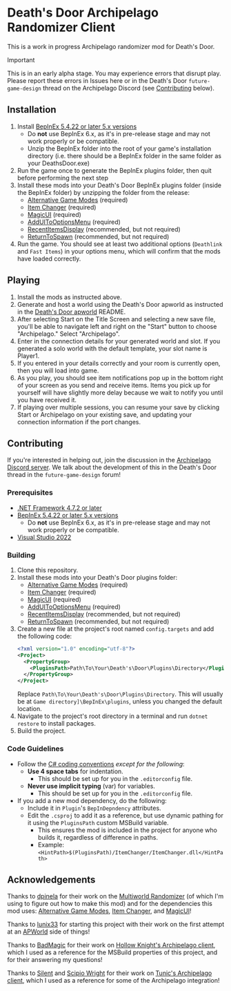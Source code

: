 # Death's Door Archipelago Randomizer Client

This is a work in progress Archipelago randomizer mod for Death's Door.

> [!IMPORTANT]
> This is in an early alpha stage. You may experience errors that disrupt play. Please report these errors in Issues here or in the Death's Door `future-game-design` thread on the Archipelago Discord (see [Contributing](#contributing) below).

## Installation
1. Install [BepInEx 5.4.22 or later 5.x versions](https://github.com/bepinex/bepinex/releases/latest)
    - Do **not** use BepInEx 6.x, as it's in pre-release stage and may not work properly or be compatible.
    - Unzip the BepInEx folder into the root of your game's installation directory (i.e. there should be a BepInEx folder in the same folder as your DeathsDoor.exe)
1. Run the game once to generate the BepInEx plugins folder, then quit before performing the next step
1. Install these mods into your Death's Door BepInEx plugins folder (inside the BepInEx folder) by unzipping the folder from the release:
    - [Alternative Game Modes](https://github.com/dpinela/DeathsDoor.AlternativeGameModes) (required)
    - [Item Changer](https://github.com/dpinela/DeathsDoor.ItemChanger) (required)
    - [MagicUI](https://github.com/dpinela/DeathsDoor.MagicUI) (required)
    - [AddUIToOptionsMenu](https://github.com/roseasromeo/DeathsDoor.AddUIToOptionsMenu) (required)
    - [RecentItemsDisplay](https://github.com/dpinela/DeathsDoor.RecentItemsDisplay) (recommended, but not required)
    - [ReturnToSpawn](https://github.com/roseasromeo/DeathsDoorReturnToSpawn) (recommended, but not required)
1. Run the game. You should see at least two additional options (`Deathlink` and `Fast Items`) in your options menu, which will confirm that the mods have loaded correctly.

## Playing
1. Install the mods as instructed above.
1. Generate and host a world using the Death's Door apworld as instructed in the [Death's Door apworld](https://github.com/roseasromeo/DeathsDoorAPWorld) README.
1. After selecting Start on the Title Screen and selecting a new save file, you'll be able to navigate left and right on the "Start" button to choose "Archipelago." Select "Archipelago".
1. Enter in the connection details for your generated world and slot. If you generated a solo world with the default template, your slot name is Player1.
1. If you entered in your details correctly and your room is currently open, then you will load into game.
1. As you play, you should see item notifications pop up in the bottom right of your screen as you send and receive items. Items you pick up for yourself will have slightly more delay because we wait to notify you until you have received it.
1. If playing over multiple sessions, you can resume your save by clicking Start or Archipelago on your existing save, and updating your connection information if the port changes.

## Contributing

If you're interested in helping out, join the discussion in the [Archipelago Discord server](https://discord.com/invite/8Z65BR2).
We talk about the development of this in the Death's Door thread in the `future-game-design` forum!

### Prerequisites
- [.NET Framework 4.7.2 or later](https://dotnet.microsoft.com/en-us/download/dotnet-framework)
- [BepInEx 5.4.22 or later 5.x versions](https://github.com/bepinex/bepinex/releases/latest)
  - Do **not** use BepInEx 6.x, as it's in pre-release stage and may not work properly or be compatible.
- [Visual Studio 2022](https://visualstudio.microsoft.com/downloads/)

### Building
1. Clone this repository.
1. Install these mods into your Death's Door plugins folder:
    - [Alternative Game Modes](https://github.com/dpinela/DeathsDoor.AlternativeGameModes) (required)
    - [Item Changer](https://github.com/dpinela/DeathsDoor.ItemChanger) (required)
    - [MagicUI](https://github.com/dpinela/DeathsDoor.MagicUI) (required)
    - [AddUIToOptionsMenu](https://github.com/roseasromeo/DeathsDoor.AddUIToOptionsMenu) (required)
    - [RecentItemsDisplay](https://github.com/dpinela/DeathsDoor.RecentItemsDisplay) (recommended, but not required)
    - [ReturnToSpawn](https://github.com/roseasromeo/DeathsDoorReturnToSpawn) (recommended, but not required)
1. Create a new file at the project's root named `config.targets` and add the following code:
    ```xml
    <?xml version="1.0" encoding="utf-8"?>
    <Project>
      <PropertyGroup>
        <PluginsPath>Path\To\Your\Death's\Door\Plugins\Directory</PluginsPath>
      </PropertyGroup>
    </Project>
    ```
    Replace `Path\To\Your\Death's\Door\Plugins\Directory`.
    This will usually be at `Game directory]\BepInEx\plugins`, unless you changed the default location.
1. Navigate to the project's root directory in a terminal and run `dotnet restore` to install packages.
1. Build the project.

### Code Guidelines
- Follow the [C# coding conventions](https://learn.microsoft.com/en-us/dotnet/csharp/fundamentals/coding-style/coding-conventions) *except for the following*:
  - **Use 4 space tabs** for indentation.
    - This should be set up for you in the `.editorconfig` file.
  - **Never use implicit typing** (var) for variables.
    - This should be set up for you in the `.editorconfig` file.
- If you add a new mod dependency, do the following:
  - Include it in `Plugin`'s `BepInDepndency` attributes.
  - Edit the `.csproj` to add it as a reference, but use dynamic pathing for it using the `PluginsPath` custom MSBuild variable.
	- This ensures the mod is included in the project for anyone who builds it, regardless of difference in paths.
	- Example: `<HintPath>$(PluginsPath)/ItemChanger/ItemChanger.dll</HintPath>`

## Acknowledgements

Thanks to [dpinela](https://github.com/dpinela) for their work on the
[Multiworld Randomizer](https://github.com/dpinela/DeathsDoor.Randomizer)
(of which I'm using to figure out how to make this mod) and for the dependencies this mod uses:
[Alternative Game Modes](https://github.com/dpinela/DeathsDoor.AlternativeGameModes),
[Item Changer](https://github.com/dpinela/DeathsDoor.ItemChanger), and [MagicUI](https://github.com/dpinela/DeathsDoor.MagicUI)!

Thanks to [lunix33](https://github.com/lunix33) for starting this project with their work on the
first attempt at an [APWorld](https://github.com/lunix33/Archipelago_DeathsDoor/tree/deaths-door/worlds/deaths_door) side of things!

Thanks to [BadMagic](https://github.com/BadMagic100) for their work on
[Hollow Knight's Archipelago client](https://github.com/ArchipelagoMW-HollowKnight/Archipelago.HollowKnight),
which I used as a reference for the MSBuild properties of this project, and for their answering my questions!

Thanks to [Silent](https://github.com/silent-destroyer) and [Scipio Wright](https://github.com/ScipioWright)
for their work on [Tunic's Archipelago client](https://github.com/ScipioWright/tunic-randomizer-archipelago-ER),
which I used as a reference for some of the Archipelago integration!